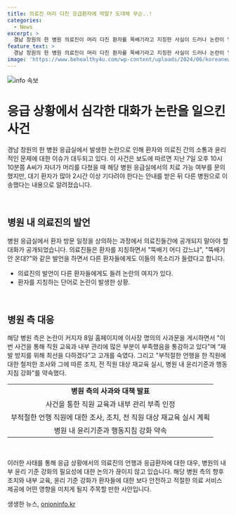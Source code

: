 ```yaml
---
title: 의료진 머리 다친 응급환자에 막말? 도대체 무슨..!
categories:
  - News
excerpt: >
  경남 창원의 한 병원 의료진이 머리 다친 환자를 뚝배기라고 지칭한 사실이 드러나 논란이 일고 있다. 환자가 응급 치료를 기다리는 동안 의료진이 농담을 하며 상처를 주었고, 이에 대한 비판이 일었다. 병원 측은 사과문을 발표하고 직원 교육과 내부 관리를 강화하겠다고 약속했다. 해당 병원은 이번 사건을 통해 재발 방지를 위해 노력하겠다는 입장이다.
feature_text: >
  경남 창원의 한 병원 의료진이 머리 다친 환자를 뚝배기라고 지칭한 사실이 드러나 논란이 일고 있다. 환자가 응급 치료를 기다리는 동안 의료진이 농담을 하며 상처를 주었고, 이에 대한 비판이 일었다. 병원 측은 사과문을 발표하고 직원 교육과 내부 관리를 강화하겠다고 약속했다. 해당 병원은 이번 사건을 통해 재발 방지를 위해 노력하겠다는 입장이다.
image: 'https://www.behealthy4u.com/wp-content/uploads/2024/06/koreanews.jpg'
---
```


<p><img src="https://www.behealthy4u.com/wp-content/uploads/2024/06/koreanews.jpg" alt="info 속보" /></p>

<h1>응급 상황에서 심각한 대화가 논란을 일으킨 사건</h1>

<p>경남 창원의 한 병원 응급실에서 발생한 논란으로 인해 환자와 의료진 간의 소통과 윤리적인 문제에 대한 이슈가 대두되고 있다. 이 사건은 보도에 따르면 지난 7일 오후 10시10분쯤 A씨가 자녀가 머리를 다쳤을 때 해당 병원 응급실에서의 치료 가능 여부를 문의했지만, 대기 환자가 많아 2시간 이상 기다려야 한다는 안내를 받은 뒤 다른 병원으로 이송했다는 내용으로 알려졌습니다.</p>

<p data-ke-size="size16">&nbsp;</p>

<h2 data-ke-size="size26">병원 내 의료진의 발언</h2>

<p>병원 응급실에서 환자 방문 일정을 상의하는 과정에서 의료진들간에 공개되지 말아야 할 대화가 공개되었습니다. 의료진들은 환자를 지칭하면서 "뚝배기 어디 갔느냐", "뚝배기 안 온대?"와 같은 발언을 하면서 다른 환자들에게도 이들의 목소리가 들렸다고 합니다.</p>

<ul>
  <li>의료진의 발언이 다른 환자들에게도 들려 논란의 여지가 있다.</li>
  <li>환자를 지칭하는 단어로 논란이 발생한 상황.</li>
</ul>

<p data-ke-size="size16">&nbsp;</p>

<h2 data-ke-size="size26">병원 측 대응</h2>

<p>해당 병원 측은 논란이 커지자 8일 홈페이지에 이사장 명의의 사과문을 게시하면서 "이번 사건을 통해 직원 교육과 내부 관리에 많은 부분이 부족했음을 통감하고 있다"며 “재발 방지를 위해 최선을 다하겠다”고 고개를 숙였다. 그리고 "부적절한 언행을 한 직원에 대한 철저한 조사와 그에 따른 조치, 전 직원 대상 재교육 실시, 병원 내 윤리기준과 행동지침 강화"를 약속했다.</p>

<table>
  <tr>
    <td style="text-align: center; height: 17px;"><b>병원 측의 사과와 대책 발표</b></td>
  </tr>
  <tr>
    <td style="text-align: center; height: 17px;">사건을 통한 직원 교육과 내부 관리 부족 인정</td>
  </tr>
  <tr>
    <td style="text-align: center; height: 17px;">부적절한 언행 직원에 대한 조사, 조치, 전 직원 대상 재교육 실시 계획</td>
  </tr>
  <tr>
    <td style="text-align: center; height: 17px;">병원 내 윤리기준과 행동지침 강화 약속</td>
  </tr>
</table>

<p data-ke-size="size16">&nbsp;</p>

<p>이러한 사태를 통해 응급 상황에서의 의료진의 언행과 응급환자에 대한 대우, 병원의 내부 윤리 기준 강화의 필요성에 대한 논의가 끊이지 않고 있습니다. 해당 병원 측의 향후 조치와 내부 교육, 윤리 기준 강화가 환자들에 대한 보다 안전하고 적절한 의료 서비스 제공에 어떤 영향을 미치게 될지 주목할 만한 사안입니다.</p>
생생한 뉴스, <a href="https://onioninfo.kr" rel="dofollow">onioninfo.kr</a>


